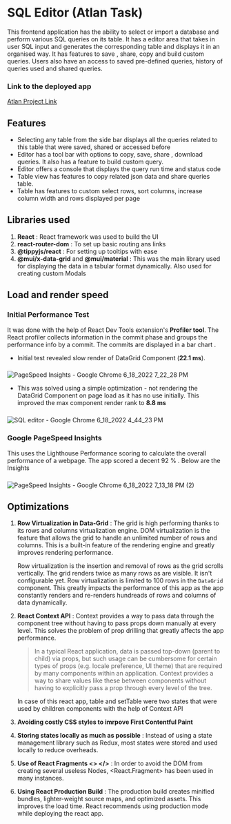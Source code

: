 # SQL Editor (Atlan Task)

This frontend application has the ability to select or import a database and perform various SQL queries on its table. It has a editor area that takes in user SQL input and generates the corresponding table and displays it in an organised way. It has features to save , share, copy and build custom queries. Users also have an access to saved pre-defined queries, history of queries used and shared queries.  

###  Link to the deployed app 
[Atlan Project Link](https://62add181b37d4a7c6399cda4--curious-seahorse-4ca5a6.netlify.app/)
## Features

 - Selecting any table from the side bar displays all the queries related to this table that were saved, shared or accessed before
 - Editor has a tool bar with options to copy, save, share , download queries. It also has a feature to build custom query.
 - Editor offers a console that displays the query run time and status code
 - Table view has features to copy related json data and share queries table.
 - Table has features to custom select rows, sort columns, increase column width and rows displayed per page  


## Libraries used
1) **React** : React framework was used to build the UI
2) **react-router-dom** : To set up basic routing ans links
3)  **@tippyjs/react** : For setting up tooltips with ease
4)  **@mui/x-data-grid** and **@mui/material** : This was the main library used for displaying the data in a tabular format dynamically. Also used for creating custom Modals

## Load and render speed
### Initial Performance Test
It was done with the help of React Dev Tools extension's **Profiler tool**.  The React profiler collects information in the commit phase and groups the performance info by a commit. The commits are displayed in a bar chart .

 - Initial test revealed slow render of DataGrid Component (**22.1 ms**).
 ###
 ###

 ![PageSpeed Insights - Google Chrome 6_18_2022 7_22_28 PM](https://user-images.githubusercontent.com/88769060/174441796-c9b6e528-674d-4d44-89af-50dbe87c61bd.png)
 - This was solved using a simple optimization - not rendering the DataGrid Component on page load as it has no use initially. This improved the max component render rank to **8.8 ms**
###
###

 ![SQL editor - Google Chrome 6_18_2022 4_44_23 PM](https://user-images.githubusercontent.com/88769060/174441911-b3c98e14-9ea9-4c87-89ac-c892cefe3810.png)

### Google PageSpeed Insights
This uses the Lighthouse Performance scoring to calculate the overall performance of a webpage. The app scored a decent 92 % . Below are the Insights
###
![PageSpeed Insights - Google Chrome 6_18_2022 7_13_18 PM (2)](https://user-images.githubusercontent.com/88769060/174442200-7a5b14bd-b7c5-4a2c-9104-f86ea3da1d3f.png)

###

###
## Optimizations

1) **Row Virtualization in Data-Grid**  : The grid is high performing thanks to its rows and columns virtualization engine. DOM virtualization is the feature that allows the grid to handle an unlimited number of rows and columns. This is a built-in feature of the rendering engine and greatly improves rendering performance.

	Row virtualization is the insertion and removal of rows as the grid scrolls vertically.
The grid renders twice as many rows as are visible. It isn't configurable yet. Row virtualization is limited to 100 rows in the  `DataGrid`  component. This greatly impacts the performance of this app as the app constantly renders and re-renders hundreads of rows and columns of data dynamically.

2) **React Context API** : Context provides a way to pass data through the component tree without having to pass props down manually at every level. This solves the problem of prop drilling that greatly affects the app performance.

	> In a typical React application, data is passed top-down (parent to child) via props, but such usage can be cumbersome for certain types of props (e.g. locale preference, UI theme) that are required by many components within an application. Context provides a way to share values like these between components without having to explicitly pass a prop through every level of the tree.

	In case of this react app, table and setTable were two states that were used by children components with the help of Context API
3) **Avoiding costly CSS styles to imrpove First Contentful Paint**  
4) **Storing states locally as much as possible** : Instead of using a state management library such as Redux, most states were stored and used locally to reduce overheads.
5) **Use of React Fragments <> </>**  : In order to avoid the DOM from creating several useless Nodes,  <React.Fragment> has been used in many instances.
6) **Using React Production Build** : The production build creates minified bundles, lighter-weight source maps, and optimized assets. This improves the load time. React recommends using production mode while deploying the react app.